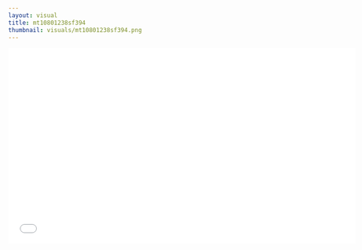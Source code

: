 ```yaml
---
layout: visual
title: mt10801238sf394
thumbnail: visuals/mt10801238sf394.png
---
```


<iframe src="//player.vimeo.com/video/110522625" width="708" height="400" frameborder="0" webkitallowfullscreen mozallowfullscreen allowfullscreen></iframe> <p><a href="http://vimeo.com/110522625">

